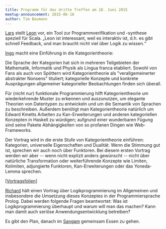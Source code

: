 ```yaml
---
title: Programm für das dritte Treffen am 18. Juni 2015
meetup-announcement: 2015-06-18
author: Tim Baumann
---
```


[Lars](https://larsrh.github.io/) stellt [Leon](https://github.com/epfl-lara/leon) vor, ein Tool zur Programmverifikation und -synthese speziell für Scala. „Leon ist interessant, weil es interaktiv ist, d.h. es gibt schnell Feedback, und man braucht nicht viel über Logik zu wissen.“

[Ingo](http://github.com/iblech/) macht eine Einführung in die Kategorientheorie:

<div class="abstract">
  Die Sprache der Kategorien hat sich in mehreren Teilgebieten der
  Mathematik, Informatik und Physik als Lingua franca etabliert.
  Sowohl von Fans als auch von Spöttern wird Kategorientheorie als
  "verallgemeinerter abstrakter Nonsens" tituliert; kategorielle
  Konzepte und konkrete Ausprägungen allgemeiner kategorieller
  Beobachtungen finden sich überall.
  
  Für (nicht nur) funktionale Programmierung hilft Kategorientheorie
  um wiederkehrende Muster zu erkennen und auszunutzen, um elegante
  Theorien von Datentypen zu entwickeln und um die Semantik von
  Sprachen zu beschreiben. Außerdem benötigt man Kategorientheorie
  natürlich um Edward Kmetts Arbeiten zu Kan-Erweiterungen und anderen
  kategoriellen Konzepten in Haskell zu würdigen; aufgrund einer
  wunderbaren Fügung sind seine Pakete Abhängigkeiten von so profanen Dingen
  wie Web-Frameworks.
  
  Der Vortrag wird in die erste Stufe von Kategorientheorie
  einführen: Kategorien, universelle Eigenschaften und Dualität. Wenn
  die Stimmung gut ist, sprechen wir auch noch über Funktoren. Bei
  diesem ersten Vortrag werden wir aber -- wenn nicht explizit anders
  gewünscht -- nicht über natürliche Transformation oder
  weiterführende Konzepte wie Limiten, Kolimiten, adjungierte
  Funktoren, Kan-Erweiterungen oder das Yoneda-Lemma sprechen.
</div>

<p class="materials">
[<a href="http://pizzaseminar.speicherleck.de/was-sollen-kategorien/was-sollen-kategorien-curry-club.pdf">Vortragsfolien</a>]
</p>

[Richard](http://weltraumpflege.org/) hält einen Vortrag über Logikprogrammierung im Allgemeinen und insbesondere die Umsetzung dieses Konzeptes in der Programmiersprache Prolog. Dabei werden folgende Fragen beantwortet: Was ist Logikprogrammierung überhaupt und warum will man das machen? Kann man damit auch seriöse Anwendungsentwicklung betreiben?

Es gibt den Plan, danach im [Sangam](http://www.sangam-augsburg.de/) gemeinsam Essen zu gehen.
